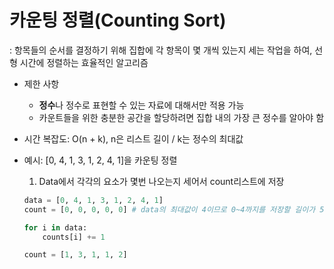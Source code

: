 # 카운팅 정렬(Counting Sort)
: 항목들의 순서를 결정하기 위해 집합에 각 항목이 몇 개씩 있는지 세는 작업을 하여, 선형 시간에 정렬하는 효율적인 알고리즘
- 제한 사항
  - **정수**나 정수로 표현할 수 있는 자료에 대해서만 적용 가능
  - 카운트들을 위한 충분한 공간을 할당하려면 집합 내의 가장 큰 정수를 알아야 함

- 시간 복잡도: O(n + k), n은 리스트 길이 / k는 정수의 최대값
- 예시: [0, 4, 1, 3, 1, 2, 4, 1]을 카운팅 정렬
  1. Data에서 각각의 요소가 몇번 나오는지 세어서 count리스트에 저장
    ```python
    data = [0, 4, 1, 3, 1, 2, 4, 1]
    count = [0, 0, 0, 0, 0] # data의 최대값이 4이므로 0~4까지를 저장할 길이가 5인 count리스트

    for i in data:
        counts[i] += 1

    count = [1, 3, 1, 1, 2]
    ```